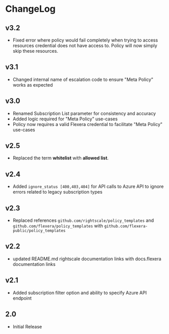 # ChangeLog

## v3.2

- Fixed error where policy would fail completely when trying to access resources credential does not have access to. Policy will now simply skip these resources.

## v3.1

- Changed internal name of escalation code to ensure "Meta Policy" works as expected

## v3.0

- Renamed Subscription List parameter for consistency and accuracy
- Added logic required for "Meta Policy" use-cases
- Policy now requires a valid Flexera credential to facilitate "Meta Policy" use-cases

## v2.5

- Replaced the term **whitelist** with **allowed list**.

## v2.4

- Added `ignore_status [400,403,404]` for API calls to Azure API to ignore errors related to legacy subscription types

## v2.3

- Replaced references `github.com/rightscale/policy_templates` and `github.com/flexera/policy_templates` with `github.com/flexera-public/policy_templates`

## v2.2

- updated README.md rightscale documentation links with docs.flexera documentation links

## v2.1

- Added subscription filter option and ability to specify Azure API endpoint

## 2.0

- Initial Release
